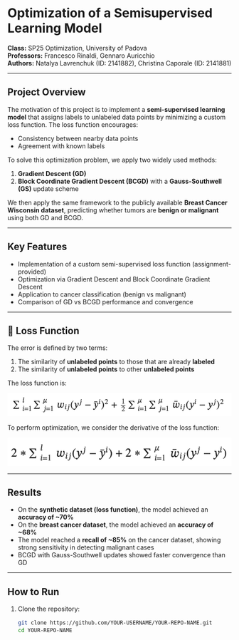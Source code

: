 # Optimization of a Semisupervised Learning Model  

**Class:** SP25 Optimization, University of Padova  
**Professors:** Francesco Rinaldi, Gennaro Auricchio  
**Authors:** Natalya Lavrenchuk (ID: 2141882), Christina Caporale (ID: 2141881)  

---

## Project Overview
The motivation of this project is to implement a **semi-supervised learning model** that assigns labels to unlabeled data points by minimizing a custom loss function. The loss function encourages:  
- Consistency between nearby data points  
- Agreement with known labels  

To solve this optimization problem, we apply two widely used methods:  
1. **Gradient Descent (GD)**  
2. **Block Coordinate Gradient Descent (BCGD)** with a **Gauss-Southwell (GS)** update scheme  

We then apply the same framework to the publicly available **Breast Cancer Wisconsin dataset**, predicting whether tumors are **benign or malignant** using both GD and BCGD.

---

## Key Features
- Implementation of a custom semi-supervised loss function (assignment-provided)  
- Optimization via Gradient Descent and Block Coordinate Gradient Descent  
- Application to cancer classification (benign vs malignant)  
- Comparison of GD vs BCGD performance and convergence  

---

## 🔢 Loss Function
The error is defined by two terms:  

1. The similarity of **unlabeled points** to those that are already **labeled**  
2. The similarity of **unlabeled points** to other **unlabeled points**  

The loss function is:  

![Loss Function](images/loss_function.png)
 

To perform optimization, we consider the derivative of the loss function:

![Loss Function Gradient](images/loss_function_derivative.png)

---

## Results
- On the **synthetic dataset (loss function)**, the model achieved an **accuracy of ~70%**  
- On the **breast cancer dataset**, the model achieved an **accuracy of ~68%**  
- The model reached a **recall of ~85%** on the cancer dataset, showing strong sensitivity in detecting malignant cases  
- BCGD with Gauss-Southwell updates showed faster convergence than GD  


---

## How to Run
1. Clone the repository:  
   ```bash
   git clone https://github.com/YOUR-USERNAME/YOUR-REPO-NAME.git
   cd YOUR-REPO-NAME
   

